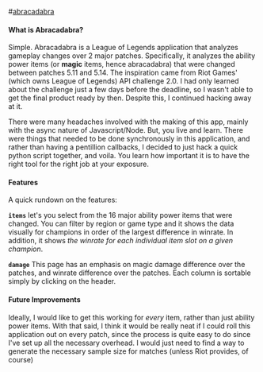 #<a href = "http://abra.agapic.xyz">abracadabra</a>

<h4>What is Abracadabra?</h4>

Simple. Abracadabra is a League of Legends application that analyzes gameplay changes over 2 major patches. Specifically, it analyzes the ability power items (or <b>magic</b> items, hence abracadabra) that were changed between patches 5.11 and 5.14. The inspiration came from Riot Games' (which owns League of Legends) API challenge 2.0. I had only learned about the challenge just a few days before the deadline, so I wasn't able to get the final product ready by then. Despite this, I continued hacking away at it.
<br>

There were many headaches involved with the making of this app, mainly with the async nature of Javascript/Node. But, you live and learn. There were things that needed to be done synchronously in this application, and rather than having a pentillion callbacks, I decided to just hack a quick python script together, and voila. You learn how important it is to have the right tool for the right job at your exposure.
<br>

<h4>Features</h4>
A quick rundown on the features:

<b>`items`</b> let's you select from the 16 major ability power items that were changed. You can filter by region or game type and it shows the data visually for champions in order of the largest difference in winrate. In addition, it shows <em>the winrate for each individual item slot on a given champion</em>.

<b>`damage`</b> This page has an emphasis on magic damage difference over the patches, and winrate difference over the patches. Each column is sortable simply by clicking on the header.

<h4>Future Improvements</h4>

Ideally, I would like to get this working for <em>every</em> item, rather than just ability power items. With that said, I think it would be really neat if I could roll this application out on every patch, since the process is quite easy to do since I've set up all the necessary overhead. I would just need to find a way to generate the necessary sample size for matches (unless Riot provides, of course)


